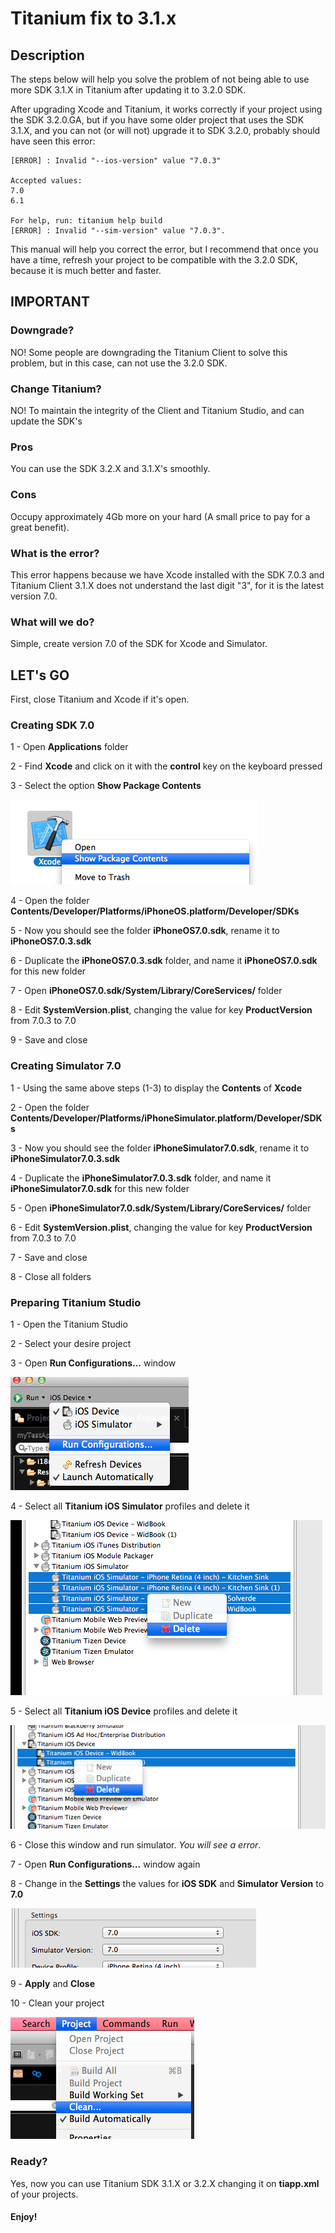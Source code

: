 # Titanium fix to 3.1.x

## Description

The steps below will help you solve the problem of not being able to use more SDK 3.1.X in Titanium after updating it to 3.2.0 SDK.

After upgrading Xcode and Titanium, it works correctly if your project using the SDK 3.2.0.GA, but if you have some older project that uses the SDK 3.1.X, and you can not (or will not) upgrade it to SDK 3.2.0, probably should have seen this error:

	[ERROR] : Invalid "--ios-version" value "7.0.3"

	Accepted values:
	7.0
	6.1

	For help, run: titanium help build
	[ERROR] : Invalid "--sim-version" value "7.0.3".


This manual will help you correct the error, but I recommend that once you have a time, refresh your project to be compatible with the 3.2.0 SDK, because it is much better and faster.


## IMPORTANT

### Downgrade?

NO! Some people are downgrading the Titanium Client to solve this problem, but in this case, can not use the 3.2.0 SDK.

### Change Titanium?

NO! To maintain the integrity of the Client and Titanium Studio, and can update the SDK's


### Pros
You can use the SDK 3.2.X and 3.1.X's smoothly.

### Cons
Occupy approximately 4Gb more on your hard (A small price to pay for a great benefit).


### What is the error?
This error happens because we have Xcode installed with the SDK 7.0.3 and Titanium Client 3.1.X does not understand the last digit "3", for it is the latest version 7.0.

### What will we do?
Simple, create version 7.0 of the SDK for Xcode and Simulator.



## LET's GO

First, close Titanium and Xcode if it's open.

### Creating SDK 7.0

1 - Open **Applications** folder

2 - Find **Xcode** and click on it with the **control** key on the keyboard pressed

3 - Select the option **Show Package Contents**

[![IMAGE ALT TEXT HERE](imgs/img-01.png)](imgs/img-01.png)

4 - Open the folder **Contents/Developer/Platforms/iPhoneOS.platform/Developer/SDKs**

5 - Now you should see the folder **iPhoneOS7.0.sdk**, rename it to **iPhoneOS7.0.3.sdk**

6 - Duplicate the **iPhoneOS7.0.3.sdk** folder, and name it **iPhoneOS7.0.sdk** for this new folder

7 - Open **iPhoneOS7.0.sdk/System/Library/CoreServices/** folder

8 - Edit **SystemVersion.plist**, changing the value for key **ProductVersion** from 7.0.3 to 7.0

9 - Save and close


### Creating Simulator 7.0

1 - Using the same above steps (1-3) to display the **Contents** of **Xcode**

2 - Open the folder **Contents/Developer/Platforms/iPhoneSimulator.platform/Developer/SDKs**

3 - Now you should see the folder **iPhoneSimulator7.0.sdk**, rename it to **iPhoneSimulator7.0.3.sdk**

4 - Duplicate the **iPhoneSimulator7.0.3.sdk** folder, and name it **iPhoneSimulator7.0.sdk** for this new folder

5 - Open **iPhoneSimulator7.0.sdk/System/Library/CoreServices/** folder

6 - Edit **SystemVersion.plist**, changing the value for key **ProductVersion** from 7.0.3 to 7.0

7 - Save and close

8 - Close all folders


### Preparing Titanium Studio

1 - Open the Titanium Studio

2 - Select your desire project

3 - Open **Run Configurations...** window

[![IMAGE ALT TEXT HERE](imgs/img-02.png)](imgs/img-02.png)

4 - Select all **Titanium iOS Simulator** profiles and delete it

[![IMAGE ALT TEXT HERE](imgs/img-03.png)](imgs/img-03.png)

5 - Select all **Titanium iOS Device** profiles and delete it

[![IMAGE ALT TEXT HERE](imgs/img-04.png)](imgs/img-04.png)

6 - Close this window and run simulator. *You will see a error*.

7 - Open **Run Configurations...** window again

8 - Change in the **Settings** the values for **iOS SDK** and **Simulator Version** to **7.0**

[![IMAGE ALT TEXT HERE](imgs/img-05.png)](imgs/img-05.png)

9 - **Apply** and **Close**

10 - Clean your project

[![IMAGE ALT TEXT HERE](imgs/img-06.png)](imgs/img-06.png)


### Ready?

Yes, now you can use Titanium SDK 3.1.X or 3.2.X changing it on **tiapp.xml** of your projects.

#### Enjoy!







